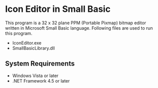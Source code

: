 Icon Editor in Small Basic
==========================

This program is a 32 x 32 plane PPM (Portable Pixmap) bitmap editor written in Microsoft Small Basic language. Following files are used to run this program.

* IconEditor.exe
* SmallBasicLibrary.dll

## System Requirements

* Windows Vista or later
* .NET Framework 4.5 or later

